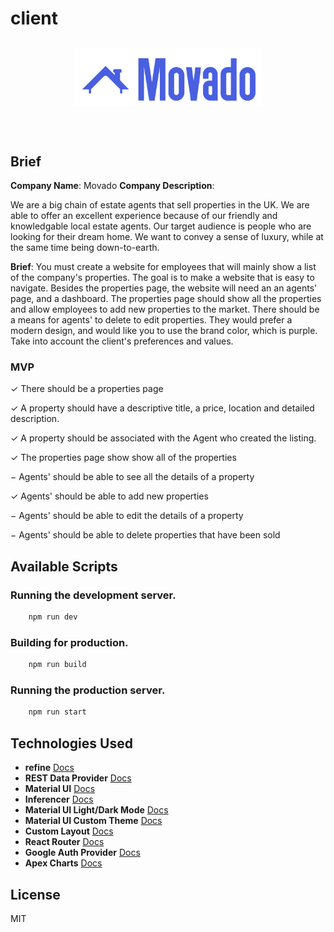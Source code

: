 # client

<div align="center" style="margin: 30px;">
    <a href="https://refine.dev">
    <img src="src/assets/movado.png"  align="center" style="max-width: 300px; " />
    </a>
</div>
<br/>


## Brief

**Company Name**: Movado
**Company Description**:

We are a big chain of estate agents that sell properties in the UK. We are able to offer an excellent experience because of our friendly and knowledgable local estate agents. Our target audience is people who are looking for their dream home. We want to convey a sense of luxury, while at the same time being down-to-earth.

**Brief**:
You must create a website for employees that will mainly show a list of the company's properties. The goal is to make a website that is easy to navigate. Besides the properties page, the website will need an an agents' page, and a dashboard. The properties page should show all the properties and allow employees to add new properties to the market. There should be a means for agents' to delete to edit properties. They would prefer a modern design, and would like you to use the brand color, which is purple. Take into account the client's preferences and values.

### MVP


&check; There should be a properties page

&check; A property should have a descriptive title, a price, location and detailed description.

&check; A property should be associated with the Agent who created the listing.

&check; The properties page show show all of the properties

&minus; Agents' should be able to see all the details of a property

&check; Agents' should be able to add new properties

&minus; Agents' should be able to edit the details of a property

&minus; Agents' should be able to delete properties that have been sold


## Available Scripts

### Running the development server.

```bash
    npm run dev
```

### Building for production.

```bash
    npm run build
```

### Running the production server.

```bash
    npm run start
```

## Technologies Used

- **refine** [Docs](https://refine.dev/docs)
- **REST Data Provider** [Docs](https://refine.dev/docs/core/providers/data-provider/#overview)
- **Material UI** [Docs](https://refine.dev/docs/ui-frameworks/mui/tutorial/)
- **Inferencer** [Docs](https://refine.dev/docs/packages/documentation/inferencer)
- **Material UI Light/Dark Mode** [Docs](https://refine.dev/docs/ui-frameworks/mui/customization/mui-custom-theme/)
- **Material UI Custom Theme** [Docs](https://refine.dev/docs/ui-frameworks/mui/customization/mui-custom-theme/)
- **Custom Layout** [Docs](https://refine.dev/docs/ui-frameworks/mui/customization/mui-custom-layout/)
- **React Router** [Docs](https://refine.dev/docs/core/providers/router-provider/)
- **Google Auth Provider** [Docs](https://refine.dev/docs/core/providers/auth-provider/)
- **Apex Charts** [Docs](https://apexcharts.com/docs/installation/)

## License

MIT
